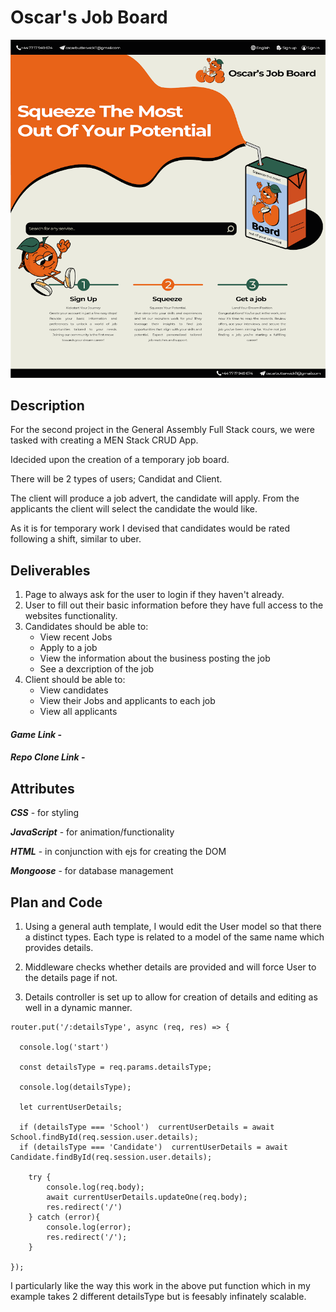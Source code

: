 #  Oscar's Job Board
<img src='./public/images/page 1.png' alt="Screenshot of Landing Page">

## Description

For the second project in the General Assembly Full Stack cours, we were tasked with creating a MEN Stack CRUD App.

Idecided upon the creation of a temporary job board.

There will be 2 types of users; Candidat and Client.

The client will produce a job advert, the candidate will apply. From the applicants the client will select the candidate the would like.

As it is for temporary work I devised that candidates would be rated following a shift, similar to uber.

## Deliverables

1. Page to always ask for the user to login if they haven't already.
2. User to fill out their basic information before they have full access to the websites functionality.
3. Candidates should be able to:
    * View recent Jobs
    * Apply to a job
    * View the information about the business posting the job
    * See a dexcription of the job
4. Client should be able to:
    * View candidates
    * View their Jobs and applicants to each job
    * View all applicants


#### ***Game Link*** -
#### ***Repo Clone Link*** -

## Attributes

***CSS*** - for styling

***JavaScript*** - for animation/functionality

***HTML*** - in conjunction with ejs for creating the DOM

***Mongoose*** - for database management

## Plan and Code

1. Using a general auth template, I would edit the User model so that there a distinct types. Each type is related to a model of the same name which provides details.

2. Middleware checks whether details are provided and will force User to the details page if not.

3. Details controller is set up to allow for creation of details and editing as well in a dynamic manner.

```
router.put('/:detailsType', async (req, res) => {

  console.log('start')

  const detailsType = req.params.detailsType;

  console.log(detailsType);

  let currentUserDetails;
  
  if (detailsType === 'School')  currentUserDetails = await School.findById(req.session.user.details);
  if (detailsType === 'Candidate')  currentUserDetails = await Candidate.findById(req.session.user.details);
  
    try {
        console.log(req.body);
        await currentUserDetails.updateOne(req.body);
        res.redirect('/')
    } catch (error){
        console.log(error);
        res.redirect('/');
    }
    
});
```
I particularly like the way this work in the above put function which in my example takes 2 different detailsType but is feesably infinately scalable.


